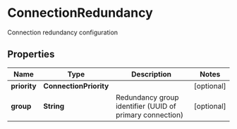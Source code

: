

# ConnectionRedundancy

Connection redundancy configuration

## Properties

| Name | Type | Description | Notes |
|------------ | ------------- | ------------- | -------------|
|**priority** | **ConnectionPriority** |  |  [optional] |
|**group** | **String** | Redundancy group identifier (UUID of primary connection) |  [optional] |



